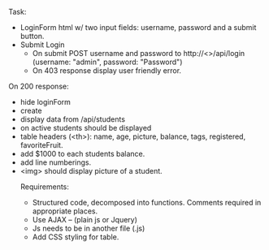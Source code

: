 Task:
- LoginForm html w/ two input fields: username, password and a submit button.
- Submit Login
  - On submit POST username and password to http://<>/api/login (username: "admin", password: "Password")
  - On 403 response display user friendly error.
  

On 200 response:
- hide loginForm
- create <table>
- display data from /api/students
- on active students should be displayed
- table headers (\<th\>): name, age, picture, balance, tags, registered, favoriteFruit.
- add $1000 to each students balance.
- add line numberings.
- \<img\> should display picture of a student.


Requirements:
- Structured code, decomposed into functions. Comments required in appropriate places.
- Use AJAX – (plain js or Jquery)
- Js needs to be in another file (.js)
- Add CSS styling for table.
